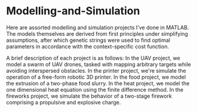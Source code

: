 # Modelling-and-Simulation

Here are assorted modelling and simulation projects I've done in MATLAB. The models themselves are derived from first principles under simplifying assumptions, after which genetic strings were used to find optimal parameters in accordance with the context-specific cost function. 

A brief description of each project is as follows:
In the UAV project, we model a swarm of UAV drones, tasked with mapping arbitrary targets while avoiding interspersed obstacles. 
In the printer project, we're simulate the operation of a free-form robotic 3D printer. 
In the food project, we model the extrusion of a two-phase food slurry. 
In the heat project, we model the one dimensional heat equation using the finite difference method.
In the fireworks project, we simulate the behavior of a two-stage firework comprising a propulsive and explosive charge.
